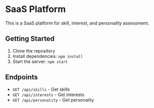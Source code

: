 # SaaS Platform

This is a SaaS platform for skill, interest, and personality assessment.

## Getting Started

1. Clone the repository
2. Install dependencies: `npm install`
3. Start the server: `npm start`

## Endpoints

- `GET /api/skills` - Get skills
- `GET /api/interests` - Get interests
- `GET /api/personality` - Get personality
